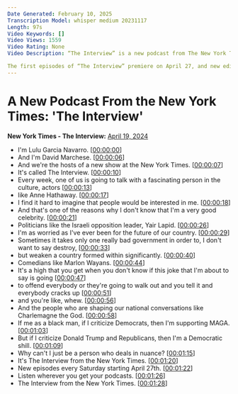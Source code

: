 ```yaml
---
Date Generated: February 10, 2025
Transcription Model: whisper medium 20231117
Length: 97s
Video Keywords: []
Video Views: 1559
Video Rating: None
Video Description: “The Interview” is a new podcast from The New York Times, featuring in-depth conversations with fascinating people. Each week, David Marchese and Lulu Garcia-Navarro will chat with notable figures in the worlds of culture, politics, business, sports, wellness and beyond — illuminating who they are, why they do what they do and how they impact the rest of us.

The first episodes of “The Interview” premiere on April 27, and new editions will be released weekly on Saturdays. The conversations will also appear online and in print. Follow this feed to stay connected with the show.
---
```


# A New Podcast From the New York Times: 'The Interview'
**New York Times - The Interview:** [April 19, 2024](https://www.youtube.com/watch?v=CMgG_xLcqxY)
*  I'm Lulu Garcia Navarro. [[00:00:00](https://www.youtube.com/watch?v=CMgG_xLcqxY&t=0.0s)]
*  And I'm David Marchese. [[00:00:06](https://www.youtube.com/watch?v=CMgG_xLcqxY&t=6.28s)]
*  And we're the hosts of a new show at the New York Times. [[00:00:07](https://www.youtube.com/watch?v=CMgG_xLcqxY&t=7.28s)]
*  It's called The Interview. [[00:00:10](https://www.youtube.com/watch?v=CMgG_xLcqxY&t=10.92s)]
*  Every week, one of us is going to talk with a fascinating person in the culture, actors [[00:00:13](https://www.youtube.com/watch?v=CMgG_xLcqxY&t=13.16s)]
*  like Anne Hathaway. [[00:00:17](https://www.youtube.com/watch?v=CMgG_xLcqxY&t=17.02s)]
*  I find it hard to imagine that people would be interested in me. [[00:00:18](https://www.youtube.com/watch?v=CMgG_xLcqxY&t=18.1s)]
*  And that's one of the reasons why I don't know that I'm a very good celebrity. [[00:00:21](https://www.youtube.com/watch?v=CMgG_xLcqxY&t=21.52s)]
*  Politicians like the Israeli opposition leader, Yair Lapid. [[00:00:26](https://www.youtube.com/watch?v=CMgG_xLcqxY&t=26.240000000000002s)]
*  I'm as worried as I've ever been for the future of our country. [[00:00:29](https://www.youtube.com/watch?v=CMgG_xLcqxY&t=29.32s)]
*  Sometimes it takes only one really bad government in order to, I don't want to say destroy, [[00:00:33](https://www.youtube.com/watch?v=CMgG_xLcqxY&t=33.72s)]
*  but weaken a country formed within significantly. [[00:00:40](https://www.youtube.com/watch?v=CMgG_xLcqxY&t=40.72s)]
*  Comedians like Marlon Wayans. [[00:00:44](https://www.youtube.com/watch?v=CMgG_xLcqxY&t=44.88s)]
*  It's a high that you get when you don't know if this joke that I'm about to say is going [[00:00:47](https://www.youtube.com/watch?v=CMgG_xLcqxY&t=47.2s)]
*  to offend everybody or they're going to walk out and you tell it and everybody cracks up [[00:00:51](https://www.youtube.com/watch?v=CMgG_xLcqxY&t=51.84s)]
*  and you're like, whew. [[00:00:56](https://www.youtube.com/watch?v=CMgG_xLcqxY&t=56.64s)]
*  And the people who are shaping our national conversations like Charlemagne the God. [[00:00:58](https://www.youtube.com/watch?v=CMgG_xLcqxY&t=58.56s)]
*  If me as a black man, if I criticize Democrats, then I'm supporting MAGA. [[00:01:03](https://www.youtube.com/watch?v=CMgG_xLcqxY&t=63.2s)]
*  But if I criticize Donald Trump and Republicans, then I'm a Democratic shill. [[00:01:09](https://www.youtube.com/watch?v=CMgG_xLcqxY&t=69.28s)]
*  Why can't I just be a person who deals in nuance? [[00:01:15](https://www.youtube.com/watch?v=CMgG_xLcqxY&t=75.12s)]
*  It's The Interview from the New York Times. [[00:01:20](https://www.youtube.com/watch?v=CMgG_xLcqxY&t=80.0s)]
*  New episodes every Saturday starting April 27th. [[00:01:22](https://www.youtube.com/watch?v=CMgG_xLcqxY&t=82.08s)]
*  Listen wherever you get your podcasts. [[00:01:26](https://www.youtube.com/watch?v=CMgG_xLcqxY&t=86.08000000000001s)]
*  The Interview from the New York Times. [[00:01:28](https://www.youtube.com/watch?v=CMgG_xLcqxY&t=88.52s)]
